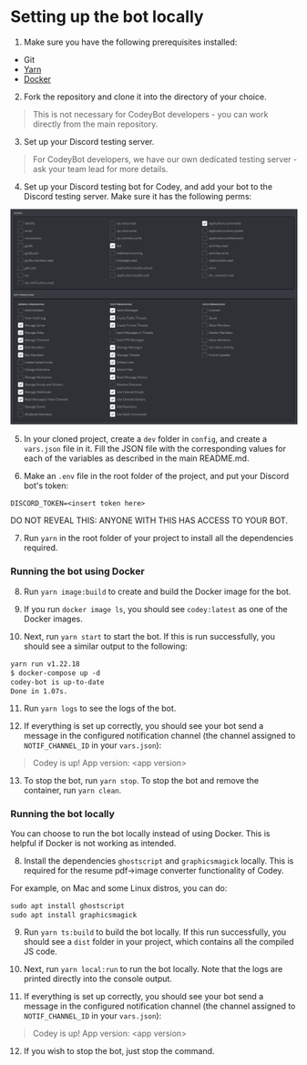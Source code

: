 # Setting up the bot locally

1. Make sure you have the following prerequisites installed:
  - Git
  - [Yarn](https://classic.yarnpkg.com/en/docs/install)
  - [Docker](https://docs.docker.com/get-docker/)

2. Fork the repository and clone it into the directory of your choice.

> This is not necessary for CodeyBot developers - you can work directly from the main repository.

3. Set up your Discord testing server.

> For CodeyBot developers, we have our own dedicated testing server - ask your team lead for more details.

4. Set up your Discord testing bot for Codey, and add your bot to the Discord testing server. Make sure it has the following perms:

![botperms](../assets/botPerms.png)

5. In your cloned project, create a `dev` folder in `config`, and create a `vars.json` file in it. Fill the JSON file with the corresponding values for each of the variables as described in the main README.md.

6. Make an `.env` file in the root folder of the project, and put your Discord bot's token:
```
DISCORD_TOKEN=<insert token here>
```
DO NOT REVEAL THIS: ANYONE WITH THIS HAS ACCESS TO YOUR BOT.

7. Run `yarn` in the root folder of your project to install all the dependencies required.

### Running the bot using Docker

8. Run `yarn image:build` to create and build the Docker image for the bot.

9. If you run `docker image ls`, you should see `codey:latest` as one of the Docker images.

10. Next, run `yarn start` to start the bot. If this is run successfully, you should see a similar output to the following:
```
yarn run v1.22.18
$ docker-compose up -d
codey-bot is up-to-date
Done in 1.07s.
```
11. Run `yarn logs` to see the logs of the bot.

12. If everything is set up correctly, you should see your bot send a message in the configured notification channel (the channel assigned to `NOTIF_CHANNEL_ID` in your `vars.json`):

> Codey is up! App version: \<app version>

13. To stop the bot, run `yarn stop`. To stop the bot and remove the container, run `yarn clean`.

### Running the bot locally

You can choose to run the bot locally instead of using Docker. This is helpful if Docker is not working as intended.

8. Install the dependencies `ghostscript` and `graphicsmagick` locally. This is required for the resume pdf->image converter functionality of Codey.

For example, on Mac and some Linux distros, you can do:
```
sudo apt install ghostscript
sudo apt install graphicsmagick
```

9. Run `yarn ts:build` to build the bot locally. If this run successfully, you should see a `dist` folder in your project, which contains all the compiled JS code.

10. Next, run `yarn local:run` to run the bot locally. Note that the logs are printed directly into the console output.

11. If everything is set up correctly, you should see your bot send a message in the configured notification channel (the channel assigned to `NOTIF_CHANNEL_ID` in your `vars.json`):

> Codey is up! App version: \<app version>

12. If you wish to stop the bot, just stop the command.
